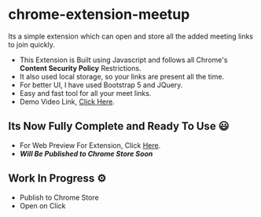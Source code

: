 # chrome-extension-meetup
Its a simple extension which can open and store all the added meeting links to join quickly.
- This Extension is Built using Javascript and follows all Chrome's **Content Security Policy** Restrictions.
- It also used local storage, so your links are present all the time.
- For better UI, I have used Bootstrap 5 and JQuery.
- Easy and fast tool for all your meet links.
- Demo Video Link, [Click Here](https://youtu.be/IN1LkECrw5o).

## Its Now Fully Complete and Ready To Use 😃
- For Web Preview For Extension, Click [Here](https://meetup-ibd.herokuapp.com/).
- ***Will Be Published to Chrome Store Soon***

## Work In Progress ⚙️
- Publish to Chrome Store
- Open on Click